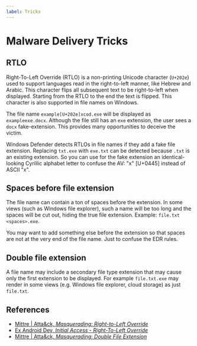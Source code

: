 ```yaml
---
label: Tricks
---
```


# Malware Delivery Tricks

## RTLO

Right-To-Left Override (RTLO) is a non-printing Unicode character (`U+202e`) used to support languages read in the right-to-left manner, like Hebrew and Arabic. This character flips all subsequent text to be right-to-left when displayed. Starting from the RTLO to the end the text is flipped. This character is also supported in file names on Windows.

The file name `example[U+202e]xcod.exe` will be displayed as `exampleexe.docx`. Although the file still has an `exe` extension, the user sees a `docx` fake-extension. This provides many opportunities to deceive the victim.

Windows Defender detects RTLOs in file names if they add a fake file extension. Replacing `txt.exe` with `exe.txt` can be detected because `.txt` is an existing extension. So you can use for the fake extension an identical-looking Cyrillic alphabet letter to confuse the AV: "х" [U+0445] instead of ASCII "x".

## Spaces before file extension

The file name can contain a ton of spaces before the extension. In some views (such as Windows file explorer), such a name will be too long and the spaces will be cut out, hiding the true file extension. Example: `file.txt <spaces>.exe`.

You may want to add something else before the extension so that spaces are not at the very end of the file name. Just to confuse the EDR rules.

## Double file extension

A file name may include a secondary file type extension that may cause only the first extension to be displayed. For example `file.txt.exe` may render in some views (e.g. Windows file explorer, cloud storage) as just `file.txt`.

## References

* [Mittre | Atta&ck, *Masquerading: Right-to-Left Override*](https://attack.mitre.org/techniques/T1036/002/)
* [Ex Android Dev, *Initial Access - Right-To-Left Override*](https://www.exandroid.dev/2022/03/21/initial-access-right-to-left-override-t1036002/)
* [Mittre | Atta&ck, *Masquerading: Double File Extension*](https://attack.mitre.org/techniques/T1036/007/)
